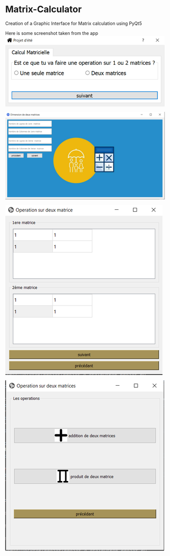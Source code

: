 # Matrix-Calculator
Creation of a Graphic Interface for Matrix calculation using PyQt5

Here is some screenshot taken from the app
![alt text](https://github.com/Ahmed-Messlmani/Matrix-Calculator/blob/main/first%20page.png?raw=true)

![alt text](https://github.com/Ahmed-Messlmani/Matrix-Calculator/blob/main/second%20page.png?raw=true)

![alt text](https://github.com/Ahmed-Messlmani/Matrix-Calculator/blob/main/third%20page.png?raw=true)

![alt text](https://github.com/Ahmed-Messlmani/Matrix-Calculator/blob/main/fourth%20page.png?raw=true)

